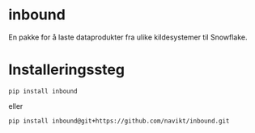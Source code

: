 # inbound
En pakke for å laste dataprodukter fra ulike kildesystemer til Snowflake. 

# Installeringssteg

```shell
pip install inbound 
```

eller

```shell
pip install inbound@git+https://github.com/navikt/inbound.git
```